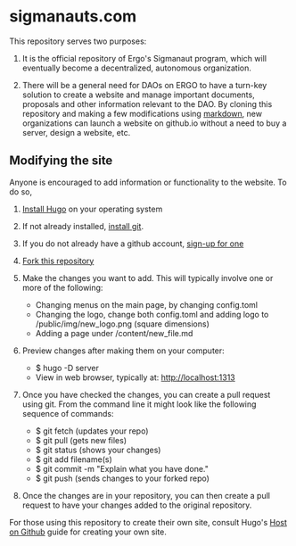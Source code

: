 # sigmanauts.com

This repository serves two purposes:

1. It is the official repository of Ergo's Sigmanaut program, which will eventually become a decentralized, autonomous organization.

2. There will be a general need for DAOs on ERGO to have a turn-key solution to create a website and manage important documents, proposals and other information relevant to the DAO. By cloning this repository and making a few modifications using [markdown](https://en.wikipedia.org/wiki/Markdown), new organizations can launch a website on github.io without a need to buy a server, design a website, etc.

## Modifying the site

Anyone is encouraged to add information or functionality to the website. To do so, 

1. [Install Hugo](https://gohugo.io/installation/) on your operating system
2. If not already installed, [install git](https://git-scm.com/book/en/v2/Getting-Started-Installing-Git).
3. If you do not already have a github account, [sign-up for one](https://docs.github.com/en/get-started/signing-up-for-github/signing-up-for-a-new-github-account)
4. [Fork this repository](https://docs.github.com/en/get-started/quickstart/fork-a-repo) 
5. Make the changes you want to add. This will typically involve one or more of the following:

	* Changing menus on the main page, by changing config.toml
	* Changing the logo, change both config.toml and adding logo to /public/img/new_logo.png (square dimensions)
	* Adding a page under /content/new_file.md
	
6. Preview changes after making them on your computer:

	* $ hugo -D server
	* View in web browser, typically at: [http://localhost:1313](http://localhost:1313)
	
7. Once you have checked the changes, you can create a pull request using git. From the command line it might look like the following sequence of commands:

	* $ git fetch (updates your repo)
	* $ git pull (gets new files)
	* $ git status (shows your changes)
	* $ git add filename(s) 
	* $ git commit -m "Explain what you have done."
	* $ git push (sends changes to your forked repo)
	
8. Once the changes are in your repository, you can then create a pull request to have your changes added to the original repository.

For those using this repository to create their own site, consult Hugo's [Host on Github](https://docs.github.com/en/pages/quickstart) guide for creating your own site. 


